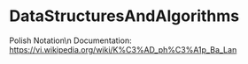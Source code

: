# DataStructuresAndAlgorithms

Polish Notation\n
Documentation: https://vi.wikipedia.org/wiki/K%C3%AD_ph%C3%A1p_Ba_Lan
